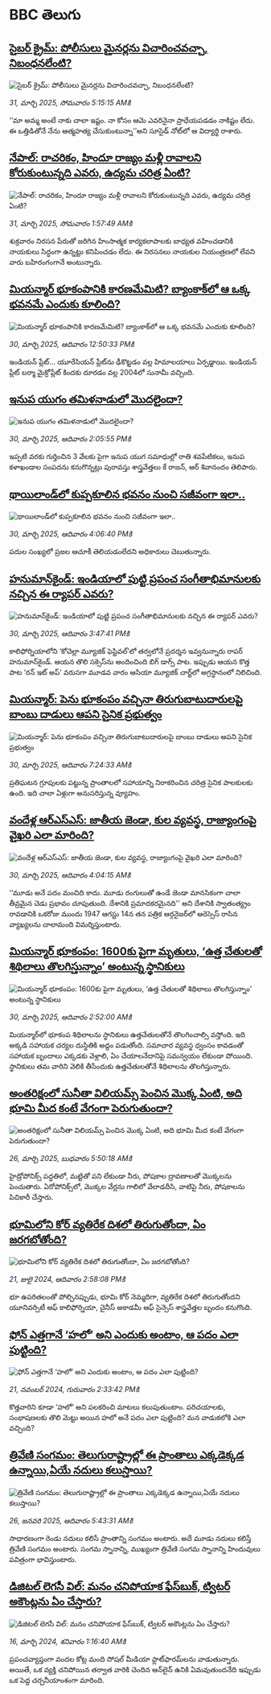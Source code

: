 # BBC తెలుగు## [సైబర్ క్రైమ్: పోలీసులు మైనర్లను  విచారించవచ్చా, నిబంధనలేంటి?](https://www.bbc.com/telugu/articles/cx2yxwl2jxno?at_campaign=githubrss)![సైబర్ క్రైమ్: పోలీసులు మైనర్లను  విచారించవచ్చా, నిబంధనలేంటి?](https://ichef.bbci.co.uk/ace/standard/240/cpsprodpb/ab83/live/441af8d0-0d92-11f0-ba12-8d27eb561761.jpg)_31, మార్చి 2025, సోమవారం 5:15:15 AMకి_‘‘మా అమ్మ అంటే నాకు చాలా ఇష్టం. నా కోసం ఆమె ఎవరినైనా ప్రాధేయపడడం నాకిష్టం లేదు. ఈ ఒత్తిడితోనే నేను ఆత్మహత్య చేసుకుంటున్నా'’అని సూసైడ్ నోట్‌లో ఆ విద్యార్థి రాశారు.## [నేపాల్: రాచరికం, హిందూ రాజ్యం మళ్లీ రావాలని కోరుకుంటున్నది ఎవరు, ఉద్యమ చరిత్ర ఏంటి? ](https://www.bbc.com/telugu/articles/ckg25z20jkyo?at_campaign=githubrss)![నేపాల్: రాచరికం, హిందూ రాజ్యం మళ్లీ రావాలని కోరుకుంటున్నది ఎవరు, ఉద్యమ చరిత్ర ఏంటి? ](https://ichef.bbci.co.uk/ace/standard/240/cpsprodpb/f38f/live/cc379340-0d7e-11f0-ba12-8d27eb561761.jpg)_31, మార్చి 2025, సోమవారం 1:57:49 AMకి_శుక్రవారం నిరసన పేరుతో జరిగిన హింసాత్మక కార్యకలాపాలకు బాధ్యత వహించడానికి నాయకులు సిద్ధంగా ఉన్నట్టు కనిపించడం లేదు. ఈ నిరసనలు నాయకుల నియంత్రణలో లేవని వారు బహిరంగంగానే అంటున్నారు.## [మియన్మార్ భూకంపానికి కారణమేమిటి? బ్యాంకాక్‌లో ఆ ఒక్క భవనమే ఎందుకు కూలింది?](https://www.bbc.com/telugu/articles/cm2xnzymn0ko?at_campaign=githubrss)![మియన్మార్ భూకంపానికి కారణమేమిటి? బ్యాంకాక్‌లో ఆ ఒక్క భవనమే ఎందుకు కూలింది?](https://ichef.bbci.co.uk/ace/standard/240/cpsprodpb/4ae3/live/73b679a0-0d62-11f0-8cb6-ef080be5aa48.jpg)_30, మార్చి 2025, ఆదివారం 12:50:33 PMకి_ఇండియన్ ప్లేట్... యూరేసియన్ ప్లేట్‌ను ఢీకొట్టడం వల్ల హిమాలయాలు ఏర్పడ్డాయి. ఇండియన్ ప్లేట్ బర్మా మైక్రోప్లేట్ కిందకు దూరడం వల్ల 2004లో సునామీ వచ్చింది.## [ఇనుప యుగం తమిళనాడులో మొదలైందా?](https://www.bbc.com/telugu/articles/c36w7x0kn61o?at_campaign=githubrss)![ఇనుప యుగం తమిళనాడులో మొదలైందా?](https://ichef.bbci.co.uk/ace/standard/240/cpsprodpb/8a39/live/6ed7f460-f65e-11ef-8c03-7dfdbeeb2526.jpg)_30, మార్చి 2025, ఆదివారం 2:05:55 PMకి_ఇప్పటి వరకు గుర్తించిన 3 వేలకు పైగా ఇనుప యుగ సమాధుల్లో రాతి శవపేటికలు, ఇనుప కళాఖండాల సంపదను కనుగొన్నట్లు పురావస్తు శాస్త్రవేత్తలు కే రాజన్, ఆర్ శివానందం తెలిపారు.## [థాయిలాండ్‌లో కుప్పకూలిన భవనం నుంచి సజీవంగా ఇలా..](https://www.bbc.com/telugu/articles/c7vn5md0120o?at_campaign=githubrss)![థాయిలాండ్‌లో కుప్పకూలిన భవనం నుంచి సజీవంగా ఇలా..](https://ichef.bbci.co.uk/ace/standard/240/cpsprodpb/9ae1/live/48d2e820-0d7d-11f0-b234-07dc7691c360.jpg)_30, మార్చి 2025, ఆదివారం 4:06:40 PMకి_పదుల సంఖ్యలో ప్రజల ఆచూకీ తెలియడంలేదని అధికారులు చెబుతున్నారు.## [హనుమాన్‌కైండ్: ఇండియాలో పుట్టి ప్రపంచ సంగీతాభిమానులకు నచ్చిన ఈ ర్యాపర్ ఎవరు?](https://www.bbc.com/telugu/articles/cg41y372515o?at_campaign=githubrss)![హనుమాన్‌కైండ్: ఇండియాలో పుట్టి ప్రపంచ సంగీతాభిమానులకు నచ్చిన ఈ ర్యాపర్ ఎవరు?](https://ichef.bbci.co.uk/ace/standard/240/cpsprodpb/07f3/live/7c18b2d0-0d7a-11f0-a1c5-cd0d1898b025.jpg)_30, మార్చి 2025, ఆదివారం 3:47:41 PMకి_కాలిఫోర్నియాలోని ‘కోచెల్లా మ్యూజిక్ ఫెస్టివల్’లో తర్వలోనే ప్రదర్శన ఇవ్వనున్నారు రాపర్ హనుమాన్‌కైండ్.
ఆయన తొలి సక్సెస్‌ను అందించింది బిగ్ డాగ్స్ పాట.
ఇప్పుడు ఆయన కొత్త పాట ‘రన్ ఇట్ అప్’ వరుసగా మూడవ వారం ఆసియా మ్యూజిక్ చార్ట్‌లో అగ్రస్థానంలో నిలిచింది.## [మియన్మార్: పెను భూకంపం వచ్చినా తిరుగుబాటుదారులపై బాంబు దాడులు ఆపని సైనిక ప్రభుత్వం ](https://www.bbc.com/telugu/articles/cpq7j2n1zpzo?at_campaign=githubrss)![మియన్మార్: పెను భూకంపం వచ్చినా తిరుగుబాటుదారులపై బాంబు దాడులు ఆపని సైనిక ప్రభుత్వం ](https://ichef.bbci.co.uk/ace/standard/240/cpsprodpb/902f/live/78755650-0d17-11f0-b234-07dc7691c360.jpg)_30, మార్చి 2025, ఆదివారం 7:24:33 AMకి_ప్రతిఘటన గ్రూపులకు పట్టున్న ప్రాంతాలలో సహాయాన్ని నిరాకరించిన చరిత్ర సైనిక పాలకులకు ఉంది. ఇది చాలా ఏళ్లుగా అనుసరిస్తున్న వ్యూహం.## [వందేళ్ల ఆర్‌ఎస్‌ఎస్: జాతీయ జెండా, కుల వ్యవస్థ, రాజ్యాంగంపై వైఖరి ఎలా మారింది?](https://www.bbc.com/telugu/articles/c93n3k4233ko?at_campaign=githubrss)![వందేళ్ల ఆర్‌ఎస్‌ఎస్: జాతీయ జెండా, కుల వ్యవస్థ, రాజ్యాంగంపై వైఖరి ఎలా మారింది?](https://ichef.bbci.co.uk/ace/standard/240/cpsprodpb/0d92/live/9f3e6d40-0c9e-11f0-ac9f-c37d6fd89579.jpg)_30, మార్చి 2025, ఆదివారం 4:04:15 AMకి_‘‘మూడు అనే పదం మంచిది కాదు. మూడు రంగులుతో ఉండే జెండా మానసికంగా చాలా తీవ్రమైన చెడు ప్రభావం చూపుతుంది. దేశానికి ప్రమాదకరమైనది''  అని దేశానికి స్వాతంత్య్రం రావడానికి ఒకరోజు ముందు 1947 ఆగస్టు 14న తన పత్రిక ఆర్గనైజర్‌లో ఆరెస్సెస్ రాసిన వ్యాఖ్యలను చాలామంది విమర్శిస్తుంటారు.## [మియన్మార్ భూకంపం: 1600కు పైగా మృతులు, ‘ఉత్త చేతులతో శిథిలాలు తొలగిస్తున్నాం’ అంటున్న స్థానికులు](https://www.bbc.com/telugu/articles/cd7v3dx7px9o?at_campaign=githubrss)![మియన్మార్ భూకంపం: 1600కు పైగా మృతులు, ‘ఉత్త చేతులతో శిథిలాలు తొలగిస్తున్నాం’ అంటున్న స్థానికులు](https://ichef.bbci.co.uk/ace/standard/240/cpsprodpb/8641/live/936c9610-0d05-11f0-ac9f-c37d6fd89579.jpg)_30, మార్చి 2025, ఆదివారం 2:52:00 AMకి_మియన్మార్‌లో భూకంప శిథిలాలను స్థానికులు ఉత్తచేతులతోనే తొలగించాల్సి వస్తోంది. ఇది అక్కడి సహాయక చర్యల దుస్థితికి అద్దం పడుతోంది. సమాచార వ్యవస్థ ధ్వంసం కావడంతో సహాయక బృందాలు ఎక్కడకు వెళ్లాలి, ఏం చేయాలనేదానిపై సమన్వయం లేకుండా పోయింది.  స్థానికులు తమ వారిని వెలికి తీసేందుకు ఉత్తచేతులతోనే శిథిలాలను తొలగిస్తున్నారు.## [అంతరిక్షంలో సునీతా విలియమ్స్ పెంచిన మొక్క ఏంటి, అది భూమి మీద కంటే వేగంగా పెరుగుతుందా?](https://www.bbc.com/telugu/articles/c1mn43gmj39o?at_campaign=githubrss)![అంతరిక్షంలో సునీతా విలియమ్స్ పెంచిన మొక్క ఏంటి, అది భూమి మీద కంటే వేగంగా పెరుగుతుందా?](https://ichef.bbci.co.uk/ace/standard/240/cpsprodpb/931a/live/71e4f570-0966-11f0-94d4-6f954f5dcfa3.jpg)_26, మార్చి 2025, బుధవారం 5:50:18 AMకి_హైడ్రోపోనిక్స్‌ పద్ధతిలో, మట్టితో పని లేకుండా నీరు, పోషకాల ద్రావణాలతో మొక్కలను పెంచుతారు. ఏరోపోనిక్స్‌లో, మొక్కల వేర్లను గాలిలో వేలాడదీసి, వాటిపై నీరు, పోషకాలను పిచికారీ చేస్తారు.## [భూమిలోని కోర్ వ్యతిరేక దిశలో తిరుగుతోందా, ఏం జరగబోతోంది?](https://www.bbc.com/telugu/articles/crgr7rnd7g4o?at_campaign=githubrss)![భూమిలోని కోర్ వ్యతిరేక దిశలో తిరుగుతోందా, ఏం జరగబోతోంది?](https://ichef.bbci.co.uk/ace/standard/240/cpsprodpb/cc28/live/4457bc00-3ec3-11ef-b2f4-77406157b906.jpg)_21, జులై 2024, ఆదివారం 2:58:08 PMకి_భూ ఉపరితలంతో పోల్చినప్పుడు, భూమి కోర్ నెమ్మదిగా, వ్యతిరేక దిశలో తిరుగుతోందని యూనివర్సిటీ ఆఫ్ కాలిఫోర్నియా, చైనీస్ అకాడమీ ఆఫ్ సైన్సెస్‌ శాస్త్రవేత్తల బృందం కనుగొంది.## [ఫోన్ ఎత్తగానే ‘హలో’ అని ఎందుకు అంటాం, ఆ పదం ఎలా పుట్టింది?](https://www.bbc.com/telugu/articles/cgj7x7gdjq4o?at_campaign=githubrss)![ఫోన్ ఎత్తగానే ‘హలో’ అని ఎందుకు అంటాం, ఆ పదం ఎలా పుట్టింది?](https://ichef.bbci.co.uk/ace/standard/240/cpsprodpb/0618/live/7a20ebb0-a807-11ef-b21e-5359bd56d02f.jpg)_21, నవంబర్ 2024, గురువారం 2:33:42 PMకి_కొత్తవారిని కూడా ‘హలో’ అని పలకరించి మాటలు కలుపుతుంటాం.  పరిచయాలకు, సంభాషణలకు తొలి మెట్టు అయిన హలో అనే పదం ఎలా పుట్టింది? మన వాడుకలోకి ఎలా వచ్చింది?## [త్రివేణి సంగమం: తెలుగురాష్ట్రాల్లో ఈ ప్రాంతాలు ఎక్కడెక్కడ ఉన్నాయి,ఏయే నదులు కలుస్తాయి? ](https://www.bbc.com/telugu/articles/cz7elrr17jeo?at_campaign=githubrss)![త్రివేణి సంగమం: తెలుగురాష్ట్రాల్లో ఈ ప్రాంతాలు ఎక్కడెక్కడ ఉన్నాయి,ఏయే నదులు కలుస్తాయి? ](https://ichef.bbci.co.uk/ace/standard/240/cpsprodpb/9dad/live/7f50e780-da42-11ef-a37f-eba91255dc3d.jpg)_26, జనవరి 2025, ఆదివారం 5:43:31 AMకి_సాధారణంగా రెండు నదులు కలిసే ప్రాంతాన్ని సంగమం అంటారు. అదే మూడు నదులు కలిస్తే త్రివేణి సంగమం అంటారు. సంగమ స్నానాన్ని, ముఖ్యంగా త్రివేణి సంగమ స్నానాన్ని హిందువులు పవిత్రంగా భావిస్తుంటారు.## [డిజిటల్ లెగసీ విల్: మనం చనిపోయాక ఫేస్‌బుక్, ట్విటర్‌ అకౌంట్లను ఏం చేస్తారు?](https://www.bbc.com/telugu/articles/cx0zl1qeyq2o?at_campaign=githubrss)![డిజిటల్ లెగసీ విల్: మనం చనిపోయాక ఫేస్‌బుక్, ట్విటర్‌ అకౌంట్లను ఏం చేస్తారు?](https://ichef.bbci.co.uk/ace/standard/240/cpsprodpb/bea2/live/2323ffd0-e2d4-11ee-9410-0f893255c2a0.jpg)_16, మార్చి 2024, శనివారం 1:16:40 AMకి_ప్రపంచవ్యాప్తంగా వందల కోట్ల మంది సోషల్ మీడియా ఫ్లాట్‌ఫారమ్‌లను వాడుతున్నారు. అయితే, ఒక వ్యక్తి చనిపోయిన తర్వాత వారికి చెందిన ఆన్‌లైన్ ఉనికి ఏమవుతుందనేది ఇప్పుడు ఒక పెద్ద చర్చనీయాంశంగా మారింది.